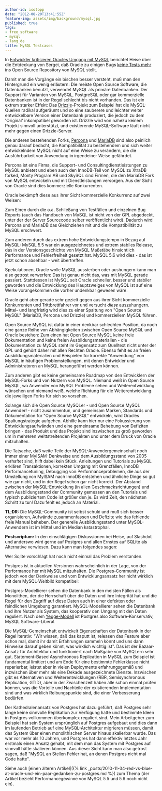 ```yaml
---
author-id: isotopp
date: "2012-08-20T13:41:55Z"
feature-img: assets/img/background/mysql.jpg
published: true
tags:
- free software
- mysql
- lang_de
title: MySQL Testcases
---
```

In 
[Entwickler kritisieren Oracles Umgang mit MySQL](http://www.heise.de/ix/meldung/Entwickler-kritisieren-Oracles-Umgang-mit-MySQL-1670240.html)
berichtet Heise über die Entdeckung von Sergei, daß Oracle zu einigen Bugs
[keine Tests mehr](http://blog.mariadb.org/disappearing-test-cases/)
ins Open Source Repository von MySQL stellt.

Damit man die Vorgänge ein bischen besser versteht, muß man den Hintergrund
ein wenig erläutern: Die meiste Open Source Software, die Datenbanken
benutzt, verwendet MySQL als primäre Datenbanken.  Der Support für Varianten
von MySQL, PostgreSQL oder gar kommerzielle Datenbanken ist in der Regel
schlecht bis nicht vorhanden.  Das ist ein extrem starker Effekt: Das 
[Drizzle](http://www.drizzle.org/)-Projekt zum Beispiel hat die
MySQL-Quellen radikal aufgeräumt und so eine sauberere und leichter weiter
entwickelbare Version einer Datenbank produziert, die jedoch zu dem
'Original' inkompatibel geworden ist.  Drizzle wird von nahezu keinem
Projekt sinnvoll unterstützt, und existierende MySQL-Software läuft nicht
mehr gegen einen Drizzle-Server.

Die anderen bestehenden Forks, 
[Percona](http://www.percona.com/software/percona-server/downloads/)
und 
[MariaDB](http://mariadb.org/)
sind also peinlich genau darauf bedacht, die Kompatibilität zu bestehendem
und sich weiter entwickelndem MySQL nicht auf eine Weise zu verändern, die
die Ausführbarkeit von Anwendung in irgendeiner Weise gefährdet.

Percona ist eine Firma, die Support- und Consultingdienstleistungen zu MySQL
anbietet und eben auch den InnoDB-Teil von MySQL zu XtraDB forked, Monty
Program AB und SkySQL sind Firmen, die den MariaDB Fork von MySQL entwickeln
und mit Dienstleistungen versorgen.  Aus der Sicht von Oracle sind dies
kommerzielle Konkurrenten.

Oracle bekämpft diese aus ihrer Sicht kommerzielle Konkurrenz auf zwei
Weisen:

Zum Einen durch die o.a.  Schließung von Testfällen und einzelnen Bug
Reports (auch das Handbuch von MySQL ist nicht von der GPL abgedeckt, unter
der der Server Sourcecode selber veröffentlicht wird).  Dadurch wird Percona
und MariaDB das Gleichziehen mit und die Kompatibilität zu MySQL erschwert.

Zum anderen durch das extrem hohe Entwicklungstempo in Bezug auf MySQL:
MySQL 5.5 war ein ausgezeichnetes und extrem stabiles Release, das in der
Versionsgeschichte von MySQL Maßstäbe hinsichtlich Performance und
Fehlerfreiheit gesetzt hat.  MySQL 5.6 wird dies - das ist jetzt schon
absehbar - weit übertreffen.

Spekulationen, Oracle wolle MySQL aussterben oder aushungern kann man also
getrost verwerfen: Das ist genau nicht das, was mit MySQL gerade passiert. 
Stattdessen ist MySQL seit Oracle schneller, besser und stabiler geworden
und die Entwicklung des Hauptzweiges von MySQL ist auf eine Weise
vorangekommen die vorher undenkbar gewesen wäre.

Oracle geht aber gerade sehr gezielt gegen aus ihrer Sicht kommerzielle
Konkurrenten und Trittbrettfahrer vor und versucht _diese_ auszuhungern. 
Mittel- und langfristig wird dies zu einer Spaltung von "Open Source MySQL"
(MariaDB, Percona und Drizzle) und kommerziellem MySQL führen.

Open Source MySQL ist dafür in einer denkbar schlechten Position, da noch
eine ganze Reihe von Abhängigkeiten zwischen Open Source MySQL und Oracle
bestehen: Zum einen hat Open Source MySQL keine freie Dokumentation und
keine freien Ausbildungsmaterialien - die Dokumentation zu MySQL steht im
Gegensatz zum Quelltext nicht unter der GPL und gehört daher mit allen
Rechten Oracle.  Ebenso fehlt es an freien Ausbildungsmaterialien und
Beispielen für korrekte "Anwendung" von MySQL in häufigen Problemstellungen,
mit denen Entwickler und Administratoren an MySQL herangeführt werden
können.

Zum anderen gibt es keine gemeinsame Roadmap von den Entwicklern der
MySQL-Forks und von Nutzern von MySQL.  Niemand weiß in Open Source MySQL,
wo Anwender von MySQL  Probleme sehen und Weiterentwicklung wünschen und
niemand weiß, welche Richtung für die Weiterentwicklung die jeweiligen Forks
für sich so vorsehen.

Solange sich die Open Source MySQLer - und Open Source MySQL Anwender!  -
nicht zusammentun, und gemeinsam Marken, Standards und Dokumentation für
"Open Source MySQL" entwickeln, wird Oracles Spaltungstrategie aufgehen. 
Abhilfe kann hier nur eine Fokussierung von Entwicklungsaufwänden und eine
gemeinsame Behebung von Defiziten bringen - das Produkt und das Projekt sind
inzwischen zu groß geworden um in mehreren weittstreitenden Projekten und
unter dem Druck von Oracle mitzuhalten.

Die Tatsache, daß weite Teile der MySQL-Anwendergemeinschaft noch immer
einer MyISAM-Denkweise und dem Ausbildungsstand von 2005 verhaftet sind,
hilft dabei kein Stück.  Anleitungen und Tutorials zu MySQL erklären
Transaktionen, korrekten Umgang mit Grenzfällen, InnoDB Performancetuning,
Debugging von Performanceproblemen, die aus der Umstellung von MyISAM nach
InnoDB entstehen und ähnliche Dinge so gut wie gar nicht, und in der Regel
schon gar nicht korrekt.  Der Abstand zwischen der MySQL-Entwicklung (in
allen Geschmacksrichtungen) und dem Ausbildungsstand der Community gemessen
an den Tutorials und typisch publiziertem Code ist größer den je.  Es wird
Zeit, den nächsten Schritt zu tun!  Dazu fehlt es jedoch an Material.

**TL;DR:** Die MySQL-Community ist selbst schuld und muß sich besser
organisieren, Aufwände zusammenfassen und Defizite wie das fehlende freie
Manual beheben.  Der generelle Ausbildungsstand unter MySQL-Anwendern ist im
Mittel und im Median katastrophal.

**Postscriptum:** In den einschlägigen Diskussionen bei Heise, auf
Slashdot und anderswo wird gerne auf Postgres und allen Ernstes auf SQLite
als Alternative verwiesen.  Dazu kann man folgendes sagen:

Wer Sqlite vorschlägt hat noch nicht einmal das Problem verstanden.

Postgres ist in aktuellen Versionen wahrscheinlich in der Lage, von der
Performance her mit MySQL mitzuhalten.  Die Postgres-Community ist jedoch
von der Denkweise und vom Entwicklungsansatz her nicht wirklich mit dem
MySQL-Weltbild kompatibel:

Postgres-Modellierer sehen die Datenbank in den meisten Fällen als
Monolithen, der die Herrschaft über die Daten und ihre Integrität hat und
die Regel für den Zugriff auf diese Daten auch in einer defekten oder
feindlichen Umgebung garantiert.  MySQL-Modellierer sehen die Datenbank und
ihre Nutzer als System, das kooperativ den Umgang mit den Daten reguliert. 
Nach dem
[Yegge-Modell](https://plus.google.com/110981030061712822816/posts/KaSKeg4vQtz)
ist Postgres also Software-Konservativ, MySQL Software-Liberal.

Die MySQL-Gemeinschaft entwickelt Eigenschaften der Datenbank in der Regel
iterativ: "Wir wissen, daß das kaputt ist, releasen das Feature aber schon
mal, damit ihr damit Erfahrungen sammeln könnt und uns dann Hinweise darauf
geben könnt, was wirklich wichtig ist".  Das ist der Bazaar-Ansatz für
Architektur und funktioniert nach Maßgabe von MySQLern sehr gut. 
Statement-Based Asynchronous Replication in MySQL zum Beispiel ist
fundamental limitiert und am Ende für eine bestimmte Fehlerklasse nicht
reparierbar, leistet aber in vielen Deployments erfahrungsgemäß und
inzwischen über mehr als eine Dekade ausgezeichnete Dienste.  Inzwischen
gibt es Alternativen und Weiterentwicklungen (RBR, Semisynchronous
Replication, GTID), aber in der Zwischenzeit haben alle schon einmal prüfen
können, was die Vorteile und Nachteile der existierenden Implementation sind
und was wirklich Reibungspunkte sind, die einer Verbesserung bedürfen.

Der Kathedralenansatz von Postgres hat dazu geführt, daß Postgres sehr lange
keine sinnvolle Replikation zur Verfügung hatte und bestimmte Ideen in
Postgres vollkommen überkomplex reguliert sind.  Mein Arbeitgeber zum
Beispiel hat sein System ursprünglich auf Postgres aufgebaut und dies dann
im laufenden Betrieb auf eine MySQL-Architektur migrieren müssen, damit das
System über einen monolithischen Server hinaus skalierbar wurde.  Das war
vor mehr als 10 Jahren, und Postgres hat dann effektiv letztes Jahr erstmals
einen Ansatz gehabt, mit dem man das System mit Postgres auf sinnvoll hätte
skalieren können.  Aus dieser Sicht kann man also getrost sagen, daß "MySQL
an Stellen Fehler hat, an denen Postgres nicht mal Code hatte".

Siehe auch
[einen älteren Artikel]({% link _posts/2010-11-04-red-vs-blue-at-oracle-und-ein-paar-gedanken-zu-postgres.md %})
zum Thema (der Artikel bezieht Performancegewinne von MySQL 5.5 und 5.6 noch
nicht ein).
